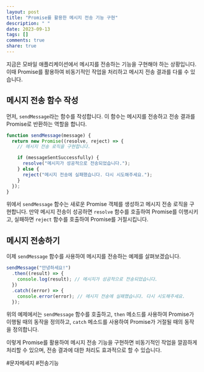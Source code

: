 ```yaml
---
layout: post
title: "Promise를 활용한 메시지 전송 기능 구현"
description: " "
date: 2023-09-13
tags: []
comments: true
share: true
---
```


지금은 모바일 애플리케이션에서 메시지를 전송하는 기능을 구현해야 하는 상황입니다. 이때 Promise를 활용하여 비동기적인 작업을 처리하고 메시지 전송 결과를 다룰 수 있습니다.

## 메시지 전송 함수 작성

먼저, `sendMessage`라는 함수를 작성합니다. 이 함수는 메시지를 전송하고 전송 결과를 Promise로 반환하는 역할을 합니다.

```javascript
function sendMessage(message) {
  return new Promise((resolve, reject) => {
    // 메시지 전송 로직을 구현합니다.

    if (messageSentSuccessfully) {
      resolve("메시지가 성공적으로 전송되었습니다.");
    } else {
      reject("메시지 전송에 실패했습니다. 다시 시도해주세요.");
    }
  });
}
```

위에서 `sendMessage` 함수는 새로운 Promise 객체를 생성하고 메시지 전송 로직을 구현합니다. 만약 메시지 전송이 성공하면 `resolve` 함수를 호출하여 Promise를 이행시키고, 실패하면 `reject` 함수를 호출하여 Promise를 거절시킵니다.

## 메시지 전송하기

이제 `sendMessage` 함수를 사용하여 메시지를 전송하는 예제를 살펴보겠습니다.

```javascript
sendMessage("안녕하세요!")
  .then((result) => {
    console.log(result); // 메시지가 성공적으로 전송되었습니다.
  })
  .catch((error) => {
    console.error(error); // 메시지 전송에 실패했습니다. 다시 시도해주세요.
  });
```

위의 예제에서는 `sendMessage` 함수를 호출하고, `then` 메소드를 사용하여 Promise가 이행될 때의 동작을 정의하고, `catch` 메소드를 사용하여 Promise가 거절될 때의 동작을 정의합니다.

이렇게 Promise를 활용하여 메시지 전송 기능을 구현하면 비동기적인 작업을 깔끔하게 처리할 수 있으며, 전송 결과에 대한 처리도 효과적으로 할 수 있습니다.

#문자메세지 #전송기능